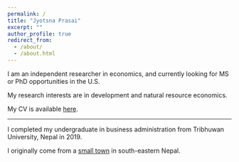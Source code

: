 ```yaml
---
permalink: /
title: "Jyotsna Prasai"
excerpt: ""
author_profile: true
redirect_from: 
  - /about/
  - /about.html
---
```


I am an independent researcher in economics, and currently looking for MS or PhD opportunities in the U.S. 

My research interests are in development and natural resource economics. 

My CV is available [here](https://www.dropbox.com/scl/fi/93a1tlkr52pxzzp96gbw5/CV_JPrasai.pdf?rlkey=q2aejl263rrox0in53nu8gal4&dl=0).
  
- - -

I completed my undergraduate in business administration from Tribhuwan University, Nepal in 2019.


I originally come from a [small town](https://en.wikipedia.org/wiki/Birtamod_Municipality) in south-eastern Nepal. 
